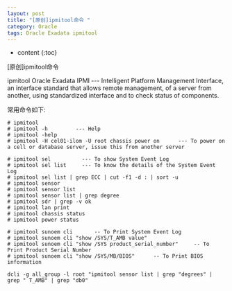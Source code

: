 ```yaml
---
layout: post
title: "[原创]ipmitool命令 "
category: Oracle
tags: Oracle Exadata ipmitool
---
```


* content
{:toc}


[原创]ipmitool命令

ipmitool Oracle Exadata
IPMI --- Intelligent Platform Management Interface, an interface standard that allows remote management, of a server from another, using standardized interface and to check status of components.



常用命令如下:


	# ipmitool
	# ipmitool -h         --- Help
	# ipmitool -help
	# ipmitool -H cel01-ilom -U root chassis power on      --- To power on a cell or database server, issue this from another server

	# ipmitool sel          --- To show System Event Log
	# ipmitool sel list     --- To know the details of the System Event Log
	# ipmitool sel list | grep ECC | cut -f1 -d : | sort -u
	# ipmitool sensor
	# ipmitool sensor list
	# ipmitool sensor list | grep degree
	# ipmitool sdr | grep -v ok
	# ipmitool lan print
	# ipmitool chassis status
	# ipmitool power status

	# ipmitool sunoem cli       -- To Print System Event Log
	# ipmitool sunoem cli "show /SYS/T_AMB value"
	# ipmitool sunoem cli "show /SYS product_serial_number"     -- To Print Product Serial Number
	# ipmitool sunoem cli "show /SYS/MB/BIOS"      -- To Print BIOS information

	dcli -g all_group -l root "ipmitool sensor list | grep "degrees" | grep " T_AMB" | grep "db0"

~~~ LinHong 2017/10/15 ~~~~
